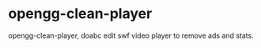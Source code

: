 opengg-clean-player
===================

opengg-clean-player, doabc edit swf video player to remove ads and stats.